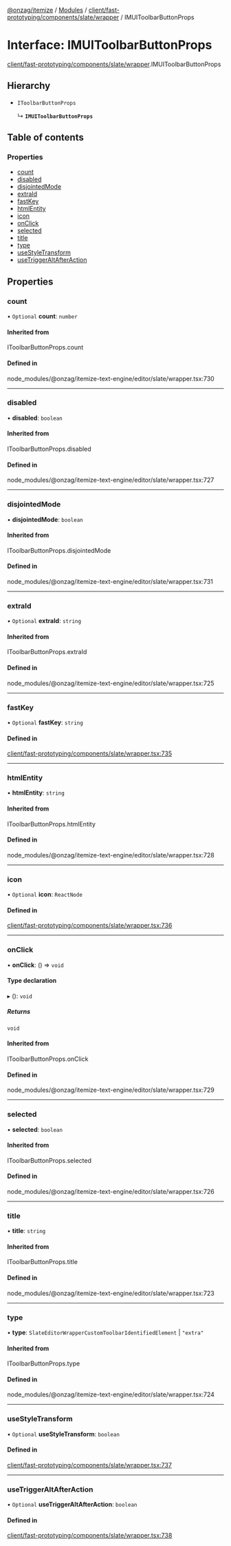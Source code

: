 [@onzag/itemize](../README.md) / [Modules](../modules.md) / [client/fast-prototyping/components/slate/wrapper](../modules/client_fast_prototyping_components_slate_wrapper.md) / IMUIToolbarButtonProps

# Interface: IMUIToolbarButtonProps

[client/fast-prototyping/components/slate/wrapper](../modules/client_fast_prototyping_components_slate_wrapper.md).IMUIToolbarButtonProps

## Hierarchy

- `IToolbarButtonProps`

  ↳ **`IMUIToolbarButtonProps`**

## Table of contents

### Properties

- [count](client_fast_prototyping_components_slate_wrapper.IMUIToolbarButtonProps.md#count)
- [disabled](client_fast_prototyping_components_slate_wrapper.IMUIToolbarButtonProps.md#disabled)
- [disjointedMode](client_fast_prototyping_components_slate_wrapper.IMUIToolbarButtonProps.md#disjointedmode)
- [extraId](client_fast_prototyping_components_slate_wrapper.IMUIToolbarButtonProps.md#extraid)
- [fastKey](client_fast_prototyping_components_slate_wrapper.IMUIToolbarButtonProps.md#fastkey)
- [htmlEntity](client_fast_prototyping_components_slate_wrapper.IMUIToolbarButtonProps.md#htmlentity)
- [icon](client_fast_prototyping_components_slate_wrapper.IMUIToolbarButtonProps.md#icon)
- [onClick](client_fast_prototyping_components_slate_wrapper.IMUIToolbarButtonProps.md#onclick)
- [selected](client_fast_prototyping_components_slate_wrapper.IMUIToolbarButtonProps.md#selected)
- [title](client_fast_prototyping_components_slate_wrapper.IMUIToolbarButtonProps.md#title)
- [type](client_fast_prototyping_components_slate_wrapper.IMUIToolbarButtonProps.md#type)
- [useStyleTransform](client_fast_prototyping_components_slate_wrapper.IMUIToolbarButtonProps.md#usestyletransform)
- [useTriggerAltAfterAction](client_fast_prototyping_components_slate_wrapper.IMUIToolbarButtonProps.md#usetriggeraltafteraction)

## Properties

### count

• `Optional` **count**: `number`

#### Inherited from

IToolbarButtonProps.count

#### Defined in

node_modules/@onzag/itemize-text-engine/editor/slate/wrapper.tsx:730

___

### disabled

• **disabled**: `boolean`

#### Inherited from

IToolbarButtonProps.disabled

#### Defined in

node_modules/@onzag/itemize-text-engine/editor/slate/wrapper.tsx:727

___

### disjointedMode

• **disjointedMode**: `boolean`

#### Inherited from

IToolbarButtonProps.disjointedMode

#### Defined in

node_modules/@onzag/itemize-text-engine/editor/slate/wrapper.tsx:731

___

### extraId

• `Optional` **extraId**: `string`

#### Inherited from

IToolbarButtonProps.extraId

#### Defined in

node_modules/@onzag/itemize-text-engine/editor/slate/wrapper.tsx:725

___

### fastKey

• `Optional` **fastKey**: `string`

#### Defined in

[client/fast-prototyping/components/slate/wrapper.tsx:735](https://github.com/onzag/itemize/blob/73e0c39e/client/fast-prototyping/components/slate/wrapper.tsx#L735)

___

### htmlEntity

• **htmlEntity**: `string`

#### Inherited from

IToolbarButtonProps.htmlEntity

#### Defined in

node_modules/@onzag/itemize-text-engine/editor/slate/wrapper.tsx:728

___

### icon

• `Optional` **icon**: `ReactNode`

#### Defined in

[client/fast-prototyping/components/slate/wrapper.tsx:736](https://github.com/onzag/itemize/blob/73e0c39e/client/fast-prototyping/components/slate/wrapper.tsx#L736)

___

### onClick

• **onClick**: () => `void`

#### Type declaration

▸ (): `void`

##### Returns

`void`

#### Inherited from

IToolbarButtonProps.onClick

#### Defined in

node_modules/@onzag/itemize-text-engine/editor/slate/wrapper.tsx:729

___

### selected

• **selected**: `boolean`

#### Inherited from

IToolbarButtonProps.selected

#### Defined in

node_modules/@onzag/itemize-text-engine/editor/slate/wrapper.tsx:726

___

### title

• **title**: `string`

#### Inherited from

IToolbarButtonProps.title

#### Defined in

node_modules/@onzag/itemize-text-engine/editor/slate/wrapper.tsx:723

___

### type

• **type**: `SlateEditorWrapperCustomToolbarIdentifiedElement` \| ``"extra"``

#### Inherited from

IToolbarButtonProps.type

#### Defined in

node_modules/@onzag/itemize-text-engine/editor/slate/wrapper.tsx:724

___

### useStyleTransform

• `Optional` **useStyleTransform**: `boolean`

#### Defined in

[client/fast-prototyping/components/slate/wrapper.tsx:737](https://github.com/onzag/itemize/blob/73e0c39e/client/fast-prototyping/components/slate/wrapper.tsx#L737)

___

### useTriggerAltAfterAction

• `Optional` **useTriggerAltAfterAction**: `boolean`

#### Defined in

[client/fast-prototyping/components/slate/wrapper.tsx:738](https://github.com/onzag/itemize/blob/73e0c39e/client/fast-prototyping/components/slate/wrapper.tsx#L738)
